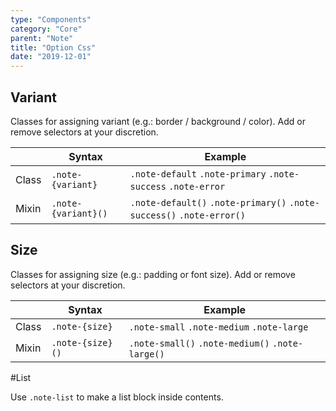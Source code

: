 ```yaml
---
type: "Components"
category: "Core"
parent: "Note"
title: "Option Css"
date: "2019-12-01"
---
```


## Variant

Classes for assigning variant (e.g.: border / background / color). Add or remove selectors at your discretion.

<div class="table-scroll">

|                         | Syntax                                    | Example                       |
| ----------------------- | ----------------------------------------- | ----------------------------- |
| Class                   | `.note-{variant}`                        | `.note-default` `.note-primary` `.note-success` `.note-error` |
| Mixin                   | `.note-{variant}()`                      | `.note-default()` `.note-primary()`  `.note-success()` `.note-error()`   |

</div>

<demo>
  <demovanilla src="vanilla/components/core/note/variant">
  </demovanilla>
</demo>

## Size

Classes for assigning size (e.g.: padding or font size). Add or remove selectors at your discretion.

<div class="table-scroll">

|                         | Syntax                                    | Example                       |
| ----------------------- | ----------------------------------------- | ----------------------------- |
| Class                   | `.note-{size}`                           | `.note-small` `.note-medium` `.note-large`|
| Mixin                   | `.note-{size}()`                         | `.note-small()` `.note-medium()`  `.note-large()`   |

</div>

<demo>
  <demovanilla src="vanilla/components/core/note/size">
  </demovanilla>
</demo>

#List

Use `.note-list` to make a list block inside contents.

<script type="text/plain" class="language-markup">
  <div class="note note-default">
    <div class="note-list">
      <!-- content -->
    </div>
  </div>
</script>

<demo>
  <demovanilla src="vanilla/components/core/note/block">
  </demovanilla>
</demo>
